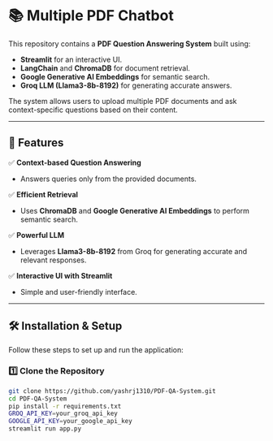 # 📚 Multiple PDF Chatbot

This repository contains a **PDF Question Answering System** built using:
- **Streamlit** for an interactive UI.
- **LangChain** and **ChromaDB** for document retrieval.
- **Google Generative AI Embeddings** for semantic search.
- **Groq LLM (Llama3-8b-8192)** for generating accurate answers.

The system allows users to upload multiple PDF documents and ask context-specific questions based on their content.

---

## 🚀 Features

✅ **Context-based Question Answering**  
   - Answers queries only from the provided documents.  

✅ **Efficient Retrieval**  
   - Uses **ChromaDB** and **Google Generative AI Embeddings** to perform semantic search.  

✅ **Powerful LLM**  
   - Leverages **Llama3-8b-8192** from Groq for generating accurate and relevant responses.  

✅ **Interactive UI with Streamlit**  
   - Simple and user-friendly interface.

---

## 🛠️ Installation & Setup

Follow these steps to set up and run the application:

### 1️⃣ Clone the Repository
```bash
git clone https://github.com/yashrj1310/PDF-QA-System.git
cd PDF-QA-System
pip install -r requirements.txt
GROQ_API_KEY=your_groq_api_key
GOOGLE_API_KEY=your_google_api_key
streamlit run app.py
